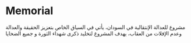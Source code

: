 # Memorial
مشروع للعدالة الإنتقالية في السودان، يأتي في السياق الخاص بتعزيز الحقيقة والعدالة وعدم الإفلات من العقاب، يهدف المشروع لتخليد ذكرى شهداء الثورة و جميع الضحايا
